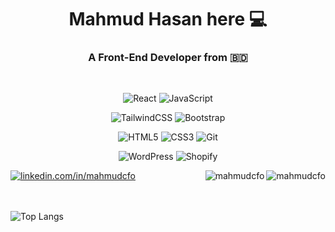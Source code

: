 <h1 align="center">Mahmud Hasan here 💻</h1>

<h3 align="center">A Front-End Developer from 🇧🇩 </h3>
<br/>
<div align="center">
 
![React](https://img.shields.io/badge/React-61DAFB?style=for-the-badge&logo=react&logoColor=black)
![JavaScript](https://img.shields.io/badge/JavaScript-F7DF1E?style=for-the-badge&logo=javascript&logoColor=black)

![TailwindCSS](https://img.shields.io/badge/tailwindcss-%2338B2AC.svg?style=for-the-badge&logo=tailwind-css&logoColor=white)
![Bootstrap](https://img.shields.io/badge/bootstrap-%238511FA.svg?style=for-the-badge&logo=bootstrap&logoColor=white)

![HTML5](https://img.shields.io/badge/html5-%23E34F26.svg?style=for-the-badge&logo=html5&logoColor=white)
![CSS3](https://img.shields.io/badge/css3-%231572B6.svg?style=for-the-badge&logo=css3&logoColor=white)
![Git](https://img.shields.io/badge/git-%23F05033.svg?style=for-the-badge&logo=git&logoColor=white)

![WordPress](https://img.shields.io/badge/WordPress-%23117AC9.svg?style=for-the-badge&logo=WordPress&logoColor=white)
![Shopify](https://img.shields.io/badge/shopify-7AB55C.svg?style=for-the-badge&logo=shopify&logoColor=white)

</div>

 <div id="badges">
  
   <a href="https://www.linkedin.com/in/mahmudcfo">
      <img src="https://img.shields.io/badge/LinkedIn-%230077B5.svg?style=for-the-badge&logo=linkedin&logoColor=white" alt="linkedin.com/in/mahmudcfo"/>
   </a>

   <img  align="right" src="https://komarev.com/ghpvc/?username=mahmudcfo&label=Profile%20views&color=green&style=flat" alt="mahmudcfo" />
   
   <a align="right" href="https://github.com/ferasbbm?tab=followers">
      <img  align="right" src="https://img.shields.io/github/followers/mahmudcfo?username=mahmudcfo&label=Followers" alt="mahmudcfo" />
   </a>
   
</div>

<br/>
<br/>

![Top Langs](https://github-readme-stats.vercel.app/api/top-langs/?username=mahmudcfo)


